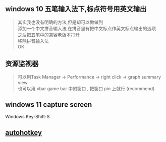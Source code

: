 ## windows 10 五笔输入法下,标点符号用英文输出
> 其实我也没有明确的方法,但是却可以做做到  
> 添加一个中文拼音输入法,在拼音里有把中文标点作英文标点输出的选项  
> 之后把五笔中的兼容老版本打开  
> 移除拼音输入法  
> OK

## 资源监视器
> 可以用Task Manager -> Performance -> right click -> graph summary view  
> 也可以用 xbar game bar 中的窗口 , 把窗口 pin 上就行 (recommend)  

## windows 11 capture screen
Windows Key-Shift-S

## [autohotkey](https://www.autohotkey.com/)

